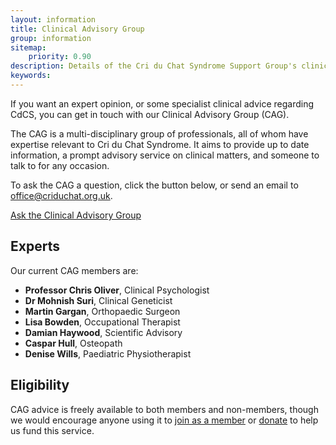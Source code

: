 ```yaml
---
layout: information
title: Clinical Advisory Group
group: information
sitemap:
    priority: 0.90
description: Details of the Cri du Chat Syndrome Support Group's clinical advisory group
keywords: 
---
```


If you want an expert opinion, or some specialist clinical advice regarding CdCS, you can get in touch with our Clinical Advisory Group (CAG).

The CAG is a multi-disciplinary group of professionals, all of whom have expertise relevant to Cri du Chat Syndrome. It aims to provide up to date information, a prompt advisory service on clinical matters, and someone to talk to for any occasion.

To ask the CAG a question, click the button below, or send an email to <a href='mailto:office@criduchat.org.uk?subject=CAG query'>office@criduchat.org.uk</a>.

<a href='mailto:office@criduchat.org.uk?subject=CAG query' class='btn btn-primary btn-large'>Ask the Clinical Advisory Group</a>

## Experts

Our current CAG members are:

* **Professor Chris Oliver**, Clinical Psychologist
* **Dr Mohnish Suri**, Clinical Geneticist
* **Martin Gargan**, Orthopaedic Surgeon
* **Lisa Bowden**, Occupational Therapist
* **Damian Haywood**, Scientific Advisory
* **Caspar Hull**, Osteopath
* **Denise Wills**, Paediatric Physiotherapist 

## Eligibility

CAG advice is freely available to both members and non-members, though we would encourage anyone using it to [join as a member](/about/membership.html) or [donate](/fundraising/donate.html) to help us fund this service.